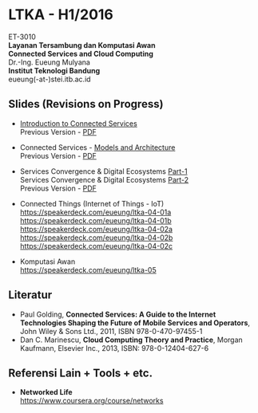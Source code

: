 LTKA - H1/2016
==============

ET-3010  
**Layanan Tersambung dan Komputasi Awan**   
**Connected Services and Cloud Computing**  
Dr.-Ing. Eueung Mulyana  
**Institut Teknologi Bandung**  
eueung(-at-)stei.itb.ac.id

Slides (Revisions on Progress)
--------------
- [Introduction to Connected Services](https://speakerdeck.com/eueung/introduction-to-connected-services)  
  Previous Version - [PDF](https://speakerdeck.com/eueung/ltka-01)   

- Connected Services - [Models and Architecture](https://speakerdeck.com/eueung/connected-services-models-and-architecture)    
  Previous Version - [PDF](https://speakerdeck.com/eueung/ltka-02)

- Services Convergence & Digital Ecosystems [Part-1](https://speakerdeck.com/eueung/services-convergence)    
  Services Convergence & Digital Ecosystems [Part-2](...)    
  Previous Version - [PDF](https://speakerdeck.com/eueung/ltka-03)

- Connected Things (Internet of Things - IoT)  
  https://speakerdeck.com/eueung/ltka-04-01a  
  https://speakerdeck.com/eueung/ltka-04-01b  
  https://speakerdeck.com/eueung/ltka-04-02a  
  https://speakerdeck.com/eueung/ltka-04-02b  
  https://speakerdeck.com/eueung/ltka-04-02c  

- Komputasi Awan   
  https://speakerdeck.com/eueung/ltka-05   

Literatur
--------------
- Paul Golding, **Connected Services: A Guide to the Internet Technologies Shaping the Future of Mobile Services and Operators**, John Wiley & Sons Ltd., 2011, ISBN 978-0-470-97455-1
- Dan C. Marinescu, **Cloud Computing Theory and Practice**, Morgan Kaufmann, Elsevier Inc., 2013, ISBN: 978-0-12404-627-6

Referensi Lain + Tools + etc.
--------------
- **Networked Life**  
  https://www.coursera.org/course/networks  
  


